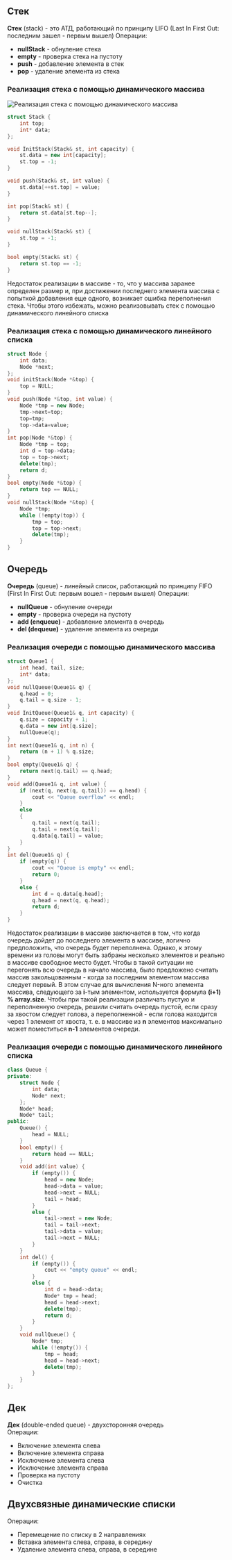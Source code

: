 ## Стек
**Стек** (stack) - это АТД, работающий по принципу LIFO (Last In First Out: последним зашел - первым вышел)
Операции:
- **nullStack** - обнуление стека
- **empty** - проверка стека на пустоту
- **push** - добавление элемента в стек
- **pop** - удаление элемента из стека
### Реализация стека с помощью динамического массива
![Реализация стека с помощью динамического массива](02_01.%20Реализация%20стека%20с%20помощью%20динамического%20массива.png)  
```cpp
struct Stack {
	int top;
	int* data;
};

void InitStack(Stack& st, int capacity) {
	st.data = new int[capacity];
	st.top = -1;
}

void push(Stack& st, int value) {
	st.data[++st.top] = value;
}

int pop(Stack& st) {
	return st.data[st.top--];
}

void nullStack(Stack& st) {
	st.top = -1;
}

bool empty(Stack& st) {
	return st.top == -1;
}
```

Недостаток реализации в массиве - то, что у массива заранее определен размер и, при достижении последнего элемента массива с попыткой добавления еще одного, возникает ошибка переполнения стека. Чтобы этого избежать, можно реализовывать стек с помощью динамического линейного списка
### Реализация стека с помощью динамического линейного списка
```cpp
struct Node {
	int data;
	Node *next;
};
void initStack(Node *&top) {
	top = NULL;
}
void push(Node *&top, int value) {
	Node *tmp = new Node;
	tmp->next=top;
	top=tmp;
	top->data=value;
}
int pop(Node *&top) {
	Node *tmp = top;
	int d = top->data;
	top = top->next;
	delete(tmp);
	return d;
}
bool empty(Node *&top) {
	return top == NULL;
}
void nullStack(Node *&top) {
	Node *tmp;
	while (!empty(top)) {
		tmp = top;
		top = top->next;
		delete(tmp);
	}
}
```
## Очередь
**Очередь** (queue) - линейный список, работающий по принципу FIFO (First In First Out: первым вошел - первым вышел)
Операции:
- **nullQueue** - обнуление очереди
- **empty** - проверка очереди на пустоту
- **add (enqueue)** - добавление элемента в очередь
- **del (dequeue)** - удаление элемента из очереди
### Реализация очереди с помощью динамического массива
```cpp
struct Queue1 {
	int head, tail, size;
	int* data;
};
void nullQueue(Queue1& q) {
	q.head = 0;
	q.tail = q.size - 1;
}
void InitQueue(Queue1& q, int capacity) {
	q.size = capacity + 1;
	q.data = new int[q.size];
	nullQueue(q);
}
int next(Queue1& q, int n) {
	return (n + 1) % q.size;
}
bool empty(Queue1& q) {
	return next(q.tail) == q.head;
}
void add(Queue1& q, int value) {
	if (next(q, next(q, q.tail)) == q.head) {
		cout << "Queue overflow" << endl;
	}
	else
	{
		q.tail = next(q.tail);
		q.tail = next(q.tail);
		q.data[q.tail] = value;
	}
}
int del(Queue1& q) {
	if (empty(q)) {
		cout << "Queue is empty" << endl;
		return 0;
	}
	else {
		int d = q.data[q.head];
		q.head = next(q, q.head);
		return d;
	}
}
```

Недостаток реализации в массиве заключается в том, что когда очередь дойдет до последнего элемента в массиве, логично предположить, что очередь будет переполнена. Однако, к этому времени из головы могут быть забраны несколько элементов и реально в массиве свободное место будет. Чтобы в такой ситуации не перегонять всю очередь в начало массива, было предложено считать массив закольцованным - когда за последним элементом массива следует первый. В этом случае для вычисления N-ного элемента массива, следующего за **i**-тым элементом, используется формула **(i+1) % array.size**. Чтобы при такой реализации различать пустую и переполненную очередь, решили считать очередь пустой, если сразу за хвостом следует голова, а переполненной - если голова находится через 1 элемент от хвоста, т. е. в массиве из **n** элементов максимально может поместиться **n-1** элементов очереди.
### Реализация очереди с помощью динамического линейного списка
```cpp
class Queue {
private:
	struct Node {
		int data;
		Node* next;
	};
	Node* head;
	Node* tail;
public:
	Queue() {
		head = NULL;
	}
	bool empty() {
		return head == NULL;
	}
	void add(int value) {
		if (empty()) {
			head = new Node;
			head->data = value;
			head->next = NULL;
			tail = head;
		}
		else {
			tail->next = new Node;
			tail = tail->next;
			tail->data = value;
			tail->next = NULL;
		}
	}
	int del() {
		if (empty()) {
			cout << "empty queue" << endl;
		}
		else {
			int d = head->data;
			Node* tmp = head;
			head = head->next;
			delete(tmp);
			return d;
		}
	}
	void nullQueue() {
		Node* tmp;
		while (!empty()) {
			tmp = head;
			head = head->next;
			delete(tmp);
		}
	}
};
```
## Дек
**Дек** (double-ended queue) - двухсторонняя очередь  
Операции:
- Включение элемента слева
- Включение элемента справа
- Исключение элемента слева
- Исключение элемента справа
- Проверка на пустоту
- Очистка
## Двухсвязные динамические списки
Операции:
- Перемещение по списку в 2 направлениях
- Вставка элемента слева, справа, в середину
- Удаление элемента слева, справа, в середине